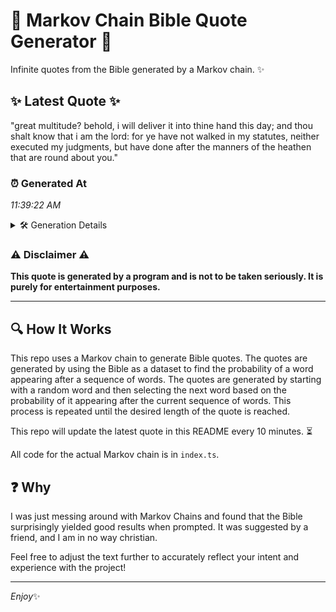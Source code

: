 # 📖 Markov Chain Bible Quote Generator 📖

Infinite quotes from the Bible generated by a Markov chain. ✨

## ✨ Latest Quote ✨
"great multitude? behold, i will deliver it into thine hand this day; and thou shalt know that i am the lord: for ye have not walked in my statutes, neither executed my judgments, but have done after the manners of the heathen that are round about you."

### ⏰ Generated At
*11:39:22 AM*

<details>
    <summary>🛠️ Generation Details</summary>
    <p>
        <strong>🌱 Seed:</strong> great<br>
        <strong>🔄 Iterations:</strong> 46<br>
        <strong>📜 Context History:</strong><br>[ great ]: multitude?<br>[ great, multitude? ]: behold,<br>[ great, multitude?, behold, ]: i<br>[ great, multitude?, behold,, i ]: will<br>[ great, multitude?, behold,, i, will ]: deliver<br>[ great, multitude?, behold,, i, will, deliver ]: it<br>[ multitude?, behold,, i, will, deliver, it ]: into<br>[ behold,, i, will, deliver, it, into ]: thine<br>[ i, will, deliver, it, into, thine ]: hand<br>[ will, deliver, it, into, thine, hand ]: this<br>[ deliver, it, into, thine, hand, this ]: day;<br>[ it, into, thine, hand, this, day; ]: and<br>[ into, thine, hand, this, day;, and ]: thou<br>[ thine, hand, this, day;, and, thou ]: shalt<br>[ hand, this, day;, and, thou, shalt ]: know<br>[ this, day;, and, thou, shalt, know ]: that<br>[ day;, and, thou, shalt, know, that ]: i<br>[ and, thou, shalt, know, that, i ]: am<br>[ thou, shalt, know, that, i, am ]: the<br>[ shalt, know, that, i, am, the ]: lord:<br>[ know, that, i, am, the, lord: ]: for<br>[ that, i, am, the, lord:, for ]: ye<br>[ i, am, the, lord:, for, ye ]: have<br>[ am, the, lord:, for, ye, have ]: not<br>[ the, lord:, for, ye, have, not ]: walked<br>[ lord:, for, ye, have, not, walked ]: in<br>[ for, ye, have, not, walked, in ]: my<br>[ ye, have, not, walked, in, my ]: statutes,<br>[ have, not, walked, in, my, statutes, ]: neither<br>[ not, walked, in, my, statutes,, neither ]: executed<br>[ walked, in, my, statutes,, neither, executed ]: my<br>[ in, my, statutes,, neither, executed, my ]: judgments,<br>[ my, statutes,, neither, executed, my, judgments, ]: but<br>[ statutes,, neither, executed, my, judgments,, but ]: have<br>[ neither, executed, my, judgments,, but, have ]: done<br>[ executed, my, judgments,, but, have, done ]: after<br>[ my, judgments,, but, have, done, after ]: the<br>[ judgments,, but, have, done, after, the ]: manners<br>[ but, have, done, after, the, manners ]: of<br>[ have, done, after, the, manners, of ]: the<br>[ done, after, the, manners, of, the ]: heathen<br>[ after, the, manners, of, the, heathen ]: that<br>[ the, manners, of, the, heathen, that ]: are<br>[ manners, of, the, heathen, that, are ]: round<br>[ of, the, heathen, that, are, round ]: about<br>[ the, heathen, that, are, round, about ]: you.<br>
    </p>
</details>

### ⚠️ Disclaimer ⚠️
**This quote is generated by a program and is not to be taken seriously. It is purely for entertainment purposes.**

---

## 🔍 How It Works

This repo uses a Markov chain to generate Bible quotes. The quotes are generated by using the Bible as a dataset to find the probability of a word appearing after a sequence of words. The quotes are generated by starting with a random word and then selecting the next word based on the probability of it appearing after the current sequence of words. This process is repeated until the desired length of the quote is reached.

This repo will update the latest quote in this README every 10 minutes. ⏳

All code for the actual Markov chain is in `index.ts`.

## ❓ Why

I was just messing around with Markov Chains and found that the Bible surprisingly yielded good results when prompted. 
It was suggested by a friend, and I am in no way christian.

Feel free to adjust the text further to accurately reflect your intent and experience with the project!

---

*Enjoy*✨
